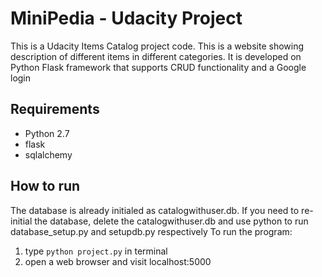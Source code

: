 # MiniPedia - Udacity Project
This is a Udacity Items Catalog project code. This is a website showing description of different items in different categories. It is developed on Python Flask framework that supports CRUD functionality and a Google login

## Requirements
  * Python 2.7
  * flask
  * sqlalchemy

## How to run
The database is already initialed as catalogwithuser.db. If you need to re-initial the database, delete the catalogwithuser.db and use python to run database_setup.py and setupdb.py respectively
To run the program:
  1. type `python project.py` in terminal
  2. open a web browser and visit localhost:5000
